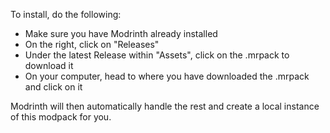 ﻿To install, do the following:
- Make sure you have Modrinth already installed
- On the right, click on "Releases"
- Under the latest Release within "Assets", click on the .mrpack to download it
- On your computer, head to where you have downloaded the .mrpack and click on it

Modrinth will then automatically handle the rest and create a local instance of this modpack for you.